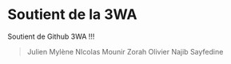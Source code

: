 # Soutient de la 3WA

Soutient de Github 3WA !!!





> Julien
> Mylène
> NIcolas
> Mounir
> Zorah
> Olivier
> Najib
> Sayfedine













